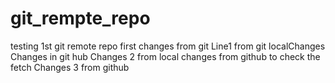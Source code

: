 # git_rempte_repo
testing 1st git remote repo
first changes from git
Line1 from git localChanges  
Changes in git hub
Changes 2 from local
changes from github to check the fetch
Changes 3 from github

